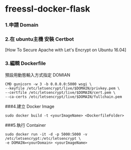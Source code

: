 # freessl-docker-flask 

### 1.申請 Domain
### 2.在 ubuntu主機 安裝 Certbot
[How To Secure Apache with Let's Encrypt on Ubuntu 16.04]
### 3.編輯 Dockerfile
預設用動態輸入方式指定 DOMIAN
```
CMD gunicorn -w 3 -b 0.0.0.0:5000 wsgi \
--keyfile /etc/letsencrypt/live/$DOMAIN/privkey.pem \
--certfile /etc/letsencrypt/live/$DOMAIN/cert.pem \
--ca-certs /etc/letsencrypt/live/$DOMAIN/fullchain.pem
```
###4.建立 Docker Image
```
sudo docker build -t <yourImageName> <DockerfileFolder>
```
###5.執行 Container
```
sudo docker run -it -d -p 5000:5000 -v /etc/letsencrypt:/etc/letsencrypt \
-e DOMAIN=<yourDomain> <yourImageName>
```